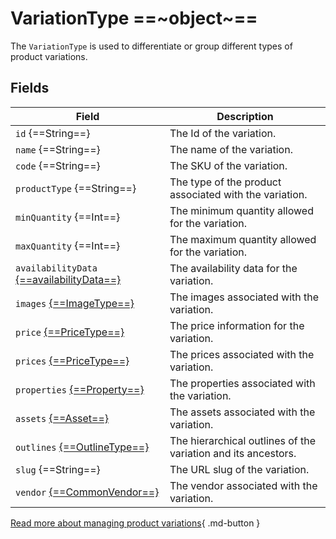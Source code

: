 # VariationType ==~object~==

The `VariationType` is used to differentiate or group different types of product variations.

## Fields

| Field                                                                    	| Description                                                   	|
|------------------------------------------------------------------------	|---------------------------------------------------------------	|
| `id` {==String==}                                                     	| The Id of the variation.                                      	|
| `name` {==String==}                                                      	| The name of the variation.                                    	|
| `code` {==String==}                                                   	| The SKU of the variation.                                     	|
| `productType` {==String==}                                            	| The type of the product associated with the variation.        	|
| `minQuantity` {==Int==}                                                 	| The minimum quantity allowed for the variation.               	|
| `maxQuantity` {==Int==}                                                	| The maximum quantity allowed for the variation.               	|
| `availabilityData` [{==availabilityData==}](AvailabilityData.md) 	        | The availability data for the variation.                      	|
| `images` [{==ImageType==}](ImageType.md)                              	| The images associated with the variation.                     	|
| `price` [{==PriceType==}](Price/PriceType.md)                            	| The price information for the variation.                      	|
| `prices` [{==PriceType==}](Price/PriceType.md)                        	| The prices associated with the variation.                     	|
| `properties` [{==Property==}](Property/Property.md)                     	| The properties associated with the variation.                 	|
| `assets` [{==Asset==}](Asset.md)                                         	| The assets associated with the variation.                     	|
| `outlines` [{==OutlineType==}](OutlineType.md)                        	| The hierarchical outlines of the variation and its ancestors. 	|
| `slug` {==String==}                       	                            | The URL slug of the variation.                                	|
| `vendor` [{==CommonVendor==}](CommonVendor/Commonvendor.md)              	| The vendor associated with the variation.                     	|


[Read more about managing product variations](https://docs.virtocommerce.org/new/user_docs/catalog/managing-product-variations/){ .md-button }